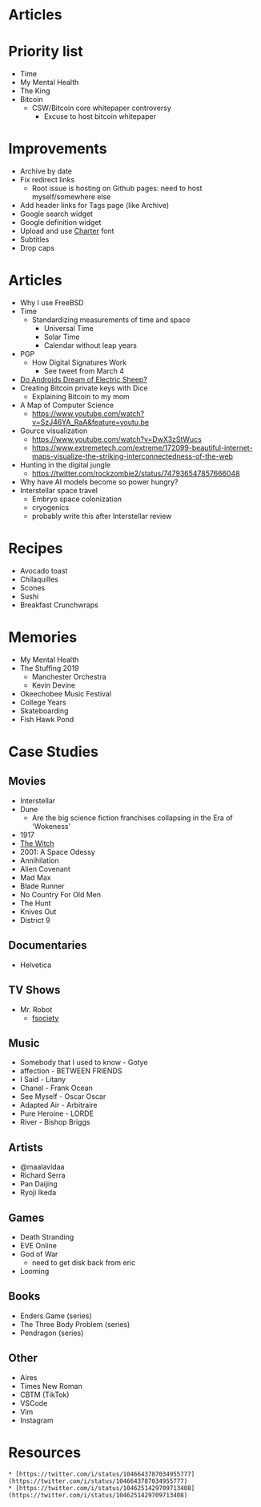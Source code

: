 # Articles

# Priority list

* Time
* My Mental Health
* The King
* Bitcoin
  - CSW/Bitcoin core whitepaper controversy
    - Excuse to host bitcoin whitepaper

# Improvements

* Archive by date
* Fix redirect links
  - Root issue is hosting on Github pages: need to host myself/somewhere else
* Add header links for Tags page (like Archive)
* Google search widget
* Google definition widget
* Upload and use [Charter](https://fontesk.com/charter-typeface/) font
* Subtitles
* Drop caps

# Articles

* Why I use FreeBSD
* Time
  - Standardizing measurements of time and space
      - Universal Time
      - Solar Time
      - Calendar without leap years
* PGP
  - How Digital Signatures Work
      - See tweet from March 4
* [Do Androids Dream of Electric Sheep?](https://en.wikipedia.org/wiki/Do_Androids_Dream_of_Electric_Sheep%3F)
* Creating Bitcoin private keys with Dice
  - Explaining Bitcoin to my mom
* A Map of Computer Science
    - https://www.youtube.com/watch?v=SzJ46YA_RaA&feature=youtu.be
* Gource visualization
    - https://www.youtube.com/watch?v=DwX3zStWucs
    - https://www.extremetech.com/extreme/172099-beautiful-internet-maps-visualize-the-striking-interconnectedness-of-the-web
* Hunting in the digital jungle
    - https://twitter.com/rockzombie2/status/747936547857666048
* Why have AI models become so power hungry?
* Interstellar space travel
    - Embryo space colonization
    - cryogenics
    - probably write this after Interstellar review

# Recipes

* Avocado toast
* Chilaquilles
* Scones
* Sushi
* Breakfast Crunchwraps

# Memories
* My Mental Health
* The Stuffing 2019
  - Manchester Orchestra
  - Kevin Devine
* Okeechobee Music Festival
* College Years
* Skateboarding
* Fish Hawk Pond

# Case Studies

## Movies
* Interstellar
* Dune
    - Are the big science fiction franchises collapsing in the Era of 'Wokeness'
* 1917
* [The Witch](https://www.imdb.com/title/tt4263482/)
* 2001: A Space Odessy
* Annihilation
* Alien Covenant
* Mad Max
* Blade Runner
* No Country For Old Men
* The Hunt
* Knives Out
* District 9

## Documentaries
* Helvetica

## TV Shows
* Mr. Robot
    - [fsociety](https://www.google.com/search?q=fsociety)

## Music
* Somebody that I used to know - Gotye
* affection - BETWEEN FRIENDS
* I Said - Litany
* Chanel - Frank Ocean
* See Myself - Oscar Oscar
* Adapted Air - Arbitraire
* Pure Heroine - LORDE
* River - Bishop Briggs

## Artists
* @maalavidaa
* Richard Serra
* Pan Daijing
* Ryoji Ikeda

## Games
* Death Stranding
* EVE Online
* God of War
  - need to get disk back from eric
* Looming

## Books
* Enders Game (series)
* The Three Body Problem (series)
* Pendragon (series)

## Other
* Aires
* Times New Roman
* CBTM (TikTok)
* VSCode
* Vim
* Instagram

# Resources
    * [https://twitter.com/i/status/1046643787034955777](https://twitter.com/i/status/1046643787034955777)
    * [https://twitter.com/i/status/1046251429709713408](https://twitter.com/i/status/1046251429709713408)
